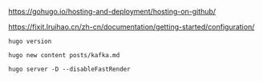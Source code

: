 https://gohugo.io/hosting-and-deployment/hosting-on-github/



https://fixit.lruihao.cn/zh-cn/documentation/getting-started/configuration/





```shell
hugo version

hugo new content posts/kafka.md

hugo server -D --disableFastRender
```


